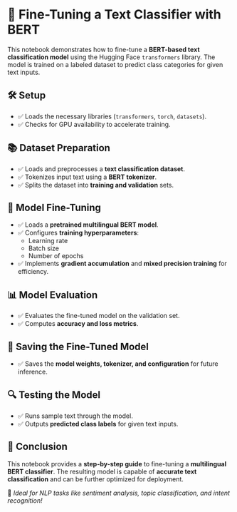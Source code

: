 # 🚀 Fine-Tuning a Text Classifier with BERT

This notebook demonstrates how to fine-tune a **BERT-based text classification model** using the Hugging Face `transformers` library. The model is trained on a labeled dataset to predict class categories for given text inputs.

## 🛠️ Setup
- ✅ Loads the necessary libraries (`transformers`, `torch`, `datasets`).
- ✅ Checks for GPU availability to accelerate training.

## 📚 Dataset Preparation
- ✅ Loads and preprocesses a **text classification dataset**.
- ✅ Tokenizes input text using a **BERT tokenizer**.
- ✅ Splits the dataset into **training and validation** sets.

## 🎯 Model Fine-Tuning
- ✅ Loads a **pretrained multilingual BERT model**.
- ✅ Configures **training hyperparameters**:
  - Learning rate
  - Batch size
  - Number of epochs
- ✅ Implements **gradient accumulation** and **mixed precision training** for efficiency.

## 📊 Model Evaluation
- ✅ Evaluates the fine-tuned model on the validation set.
- ✅ Computes **accuracy and loss metrics**.

## 💾 Saving the Fine-Tuned Model
- ✅ Saves the **model weights, tokenizer, and configuration** for future inference.

## 🔍 Testing the Model
- ✅ Runs sample text through the model.
- ✅ Outputs **predicted class labels** for given text inputs.

## 🎯 Conclusion
This notebook provides a **step-by-step guide** to fine-tuning a **multilingual BERT classifier**. The resulting model is capable of **accurate text classification** and can be further optimized for deployment.

🚀 *Ideal for NLP tasks like sentiment analysis, topic classification, and intent recognition!*
